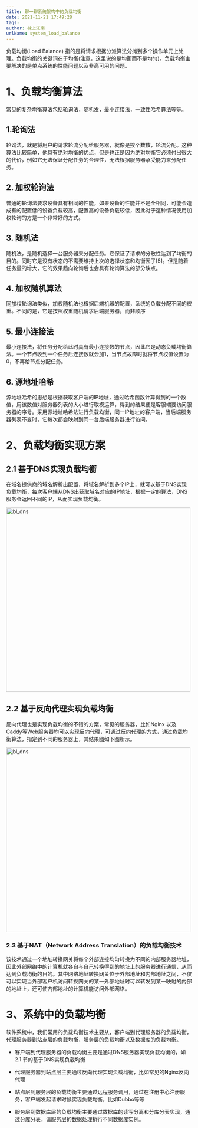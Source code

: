 ```yaml
---
title: 聊一聊系统架构中的负载均衡
date: 2021-11-21 17:49:28
tags:
author: 枕上江南
urlName: system_load_balance
---
```


负载均衡(Load Balance) 指的是将请求根据分派算法分摊到多个操作单元上处理。负载均衡的关键词在于均衡(注意，这里说的是均衡而不是均匀)。负载均衡主要解决的是单点系统的性能问题以及非高可用的问题。<br />

<!--more-->

# 1、负载均衡算法
常见的复杂均衡算法包括轮询法，随机发，最小连接法，一致性哈希算法等等。

## 1.轮询法

轮询法，就是将用户的请求轮流分配给服务器，就像是挨个数数，轮流分配。这种算法比较简单，他具有绝对均衡的优点，但是也正是因为绝对均衡它必须付出很大的代价，例如它无法保证分配任务的合理性，无法根据服务器承受能力来分配任务。<br />

## 2. 加权轮询法

普通的轮询法要求设备具有相同的性能，如果设备的性能并不是全相同，可能会造成有的配置低的设备负载较高，配置高的设备负载较低，因此对于这种情况使用加权轮询的方是一个非常好的方式。<br />

## 3. 随机法

随机法，是随机选择一台服务器来分配任务。它保证了请求的分散性达到了均衡的目的。同时它是没有状态的不需要维持上次的选择状态和均衡因子[5]。但是随着任务量的增大，它的效果趋向轮询后也会具有轮询算法的部分缺点。<br />

## 4. 加权随机算法

同加权轮询法类似，加权随机法也根据后端机器的配置，系统的负载分配不同的权重。不同的是，它是按照权重随机请求后端服务器，而非顺序    <br />

##  5. 最小连接法

最小连接法，将任务分配给此时具有最小连接数的节点，因此它是动态负载均衡算法。一个节点收到一个任务后连接数就会加1，当节点故障时就将节点权值设置为0，不再给节点分配任务。<br />

## 6. 源地址哈希

源地址哈希的思想是根据获取客户端的IP地址，通过哈希函数计算得到的一个数值，用该数值对服务器列表的大小进行取模运算，得到的结果便是客服端要访问服务器的序号。采用源地址哈希法进行负载均衡，同一IP地址的客户端，当后端服务器列表不变时，它每次都会映射到同一台后端服务器进行访问。<br />

# 2、负载均衡实现方案

## 2.1 基于DNS实现负载均衡
在域名提供商的域名解析出配置，将域名解析到多个IP上，就可以基于DNS实现负载均衡，每次客户端从DNS出获取域名对应的IP地址，根据一定的算法，DNS服务会返回不同的IP，从而实现负载均衡。<br />


<img src="https://pic.zhoutao123.com/bl-dns.png" alt="bl_dns" width="500px"/>


## 2.2 基于反向代理实现负载均衡
反向代理也是实现负载均衡的不错的方案，常见的服务器，比如Nginx 以及Caddy等Web服务器均可以实现反向代理，可通过反向代理的方式，通过负载均衡算法，指定到不同的服务器上，其结果图如下图所示。<br />

<img src="https://pic.zhoutao123.com/bl-proxy.png" alt="bl_dns" width="500px">


### 2.3 基于NAT（Network Address Translation）的负载均衡技术
该技术通过一个地址转换网关将每个外部连接均匀转换为不同的内部服务器地址，因此外部网络中的计算机就各自与自己转换得到的地址上的服务器进行通信，从而达到负载均衡的目的。其中网络地址转换网关位于外部地址和内部地址之间，不仅可以实现当外部客户机访问转换网关的某一外部地址时可以转发到某一映射的内部的地址上，还可使内部地址的计算机能访问外部网络。


# 3、系统中的负载均衡

软件系统中，我们常用的负载均衡技术主要从，客户端到代理服务器的负载均衡，代理服务器到站点层的负载均衡，服务层的负载均衡以及数据库的负载均衡。<br />

- 客户端到代理服务器的负载均衡主要是通过DNS服务器实现负载均衡的，如2.1 节的基于DNS实现负载均衡

+ 代理服务器到站点层主要通过反向代理实现负载均衡，比如常见的Nginx反向代理

+ 站点层到服务层的负载均衡主要通过远程服务调用，通过在注册中心注册服务，客户端发起请求时候实现负载均衡，比如Dubbo等等

+ 服务层到数据库层的负载均衡主要通过数据库的读写分离和分库分表实现，通过分库分表，请服务层的数据处理执行不同数据库实例。




